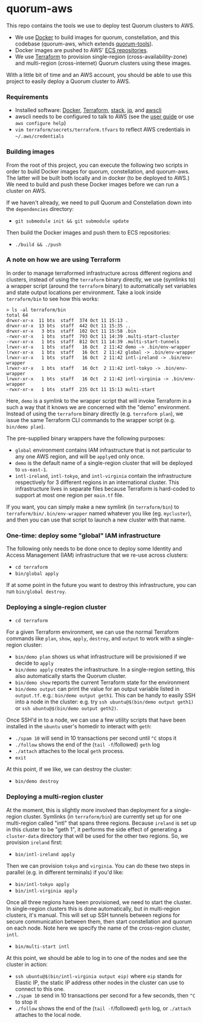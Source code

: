 # quorum-aws

This repo contains the tools we use to deploy test Quorum clusters to AWS.

- We use [Docker](https://www.docker.com/) to build images for quorum, constellation, and this codebase (quorum-aws, which extends [quorum-tools](https://github.com/jpmorganchase/quorum-tools)).
- Docker images are pushed to AWS' [ECS repositories](http://docs.aws.amazon.com/AmazonECS/latest/developerguide/ECS_Console_Repositories.html).
- We use [Terraform](https://www.terraform.io/) to provision single-region (cross-availability-zone) and multi-region (cross-internet) Quorum clusters using these images.

With a little bit of time and an AWS account, you should be able to use this project to easily deploy a Quorum cluster to AWS.

### Requirements

- Installed software: [Docker](https://docs.docker.com/engine/installation/), [Terraform](https://www.terraform.io/intro/getting-started/install.html), [stack](https://docs.haskellstack.org/en/stable/README/#how-to-install), [jq](https://stedolan.github.io/jq/download/), and [awscli](https://aws.amazon.com/cli/)
- awscli needs to be configured to talk to AWS (see the [user guide](http://docs.aws.amazon.com/cli/latest/userguide/cli-chap-welcome.html) or use `aws configure help`)
- `vim terraform/secrets/terraform.tfvars` to reflect AWS credentials in `~/.aws/credentials`

### Building images

From the root of this project, you can execute the following two scripts in order to build Docker images for quorum, constellation, and quorum-aws. The latter will be built both locally and in docker (to be deployed to AWS.) We need to build and push these Docker images before we can run a cluster on AWS.

If we haven't already, we need to pull Quorum and Constellation down into the `dependencies` directory:

- `git submodule init && git submodule update`

Then build the Docker images and push them to ECS repositories:

- `./build && ./push`

### A note on how we are using Terraform

In order to manage terraformed infrastructure across different regions and clusters, instead of using the `terraform` binary directly, we use (symlinks to) a wrapper script (around the `terraform` binary) to automatically set variables and state output locations per environment. Take a look inside `terraform/bin` to see how this works:

```
> ls -al terraform/bin
total 64
drwxr-xr-x  11 bts  staff  374 Oct 11 15:13 .
drwxr-xr-x  13 bts  staff  442 Oct 11 15:35 ..
drwxr-xr-x   3 bts  staff  102 Oct 11 15:58 .bin
-rwxr-xr-x   1 bts  staff  793 Oct 11 14:39 .multi-start-cluster
-rwxr-xr-x   1 bts  staff  812 Oct 11 14:39 .multi-start-tunnels
lrwxr-xr-x   1 bts  staff   16 Oct  2 11:42 demo -> .bin/env-wrapper
lrwxr-xr-x   1 bts  staff   16 Oct  2 11:42 global -> .bin/env-wrapper
lrwxr-xr-x   1 bts  staff   16 Oct  2 11:42 intl-ireland -> .bin/env-wrapper
lrwxr-xr-x   1 bts  staff   16 Oct  2 11:42 intl-tokyo -> .bin/env-wrapper
lrwxr-xr-x   1 bts  staff   16 Oct  2 11:42 intl-virginia -> .bin/env-wrapper
-rwxr-xr-x   1 bts  staff  235 Oct 11 15:13 multi-start
```

Here, `demo` is a symlink to the wrapper script that will invoke Terraform in a such a way that it knows we are concerned with the "demo" environment. Instead of using the `terraform` binary directly (e.g. `terraform plan`), we issue the same Terraform CLI commands to the wrapper script (e.g. `bin/demo plan`).

The pre-supplied binary wrappers have the following purposes:
- `global` environment contains IAM infrastructure that is not particular to any one AWS region, and will be `apply`ed only once.
- `demo` is the default name of a single-region cluster that will be deployed to `us-east-1`.
- `intl-ireland`, `intl-tokyo`, and `intl-virginia` contain the infrastructure respectively for 3 different regions in an international cluster. This infrastructure lives in separate files because Terraform is hard-coded to support at most one region per `main.tf` file.

If you want, you can simply make a new symlink (in `terraform/bin`) to `terraform/bin/.bin/env-wrapper` named whatever you like (eg. `mycluster`), and then you can use that script to launch a new cluster with that name.

### One-time: deploy some "global" IAM infrastructure

The following only needs to be done once to deploy some Identity and Access Management (IAM) infrastructure that we re-use across clusters:

- `cd terraform`
- `bin/global apply`

If at some point in the future you want to destroy this infrastructure, you can run `bin/global destroy`.

### Deploying a single-region cluster

- `cd terraform`

For a given Terraform environment, we can use the normal Terraform commands like `plan`, `show`, `apply`, `destroy`, and `output` to work with a single-region cluster:

- `bin/demo plan` shows us what infrastructure will be provisioned if we decide to `apply`
- `bin/demo apply` creates the infrastructure. In a single-region setting, this also automatically starts the Quorum cluster.
- `bin/demo show` reports the current Terraform state for the environment
- `bin/demo output` can print the value for an output variable listed in `output.tf`. e.g.: `bin/demo output geth1`. This can be handy to easily SSH into a node in the cluster: e.g. try `ssh ubuntu@$(bin/demo output geth1)` or `ssh ubuntu@$(bin/demo output geth2)`.

Once SSH'd in to a node, we can use a few utility scripts that have been installed in the `ubuntu` user's homedir to interact with `geth`:

- `./spam 10` will send in 10 transactions per second until `^C` stops it
- `./follow` shows the end of the (`tail -f`/followed) `geth` log
- `./attach` attaches to the local `geth` process.
- `exit`

At this point, if we like, we can destroy the cluster:

- `bin/demo destroy`

### Deploying a multi-region cluster

At the moment, this is slightly more involved than deployment for a single-region cluster. Symlinks (in `terraform/bin`) are currently set up for one multi-region called "intl" that spans three regions. Because `ireland` is set up in this cluster to be "geth 1", it performs the side effect of generating a `cluster-data` directory that will be used for the other two regions. So, we provision `ireland` first:

- `bin/intl-ireland apply`

Then we can provision `tokyo` and `virginia`. You can do these two steps in parallel (e.g. in different terminals) if you'd like:

- `bin/intl-tokyo apply`
- `bin/intl-virginia apply`

Once all three regions have been provisioned, we need to start the cluster. In single-region clusters this is done automatically, but in multi-region clusters, it's manual. This will set up SSH tunnels between regions for secure communication between them, then start constellation and quorum on each node. Note here we specify the name of the cross-region cluster, `intl`.

- `bin/multi-start intl`

At this point, we should be able to log in to one of the nodes and see the cluster in action:

- `ssh ubuntu@$(bin/intl-virginia output eip)` where `eip` stands for Elastic IP, the static IP address other nodes in the cluster can use to connect to this one.
- `./spam 10` send in 10 transactions per second for a few seconds, then `^C` to stop it
- `./follow` shows the end of the (`tail -f`/followed) `geth` log, or `./attach` attaches to the local node.
